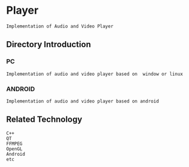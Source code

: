 # Player
	Implementation of Audio and Video Player 

## Directory Introduction
### PC
	Implementation of audio and video player based on  window or linux
### ANDROID
	Implementation of audio and video player based on android
## Related Technology
	C++
	QT
	FFMPEG
	OpenGL
	Android
	etc